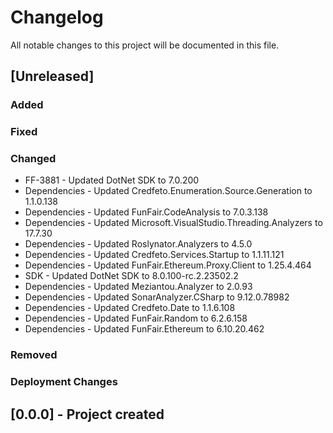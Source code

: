 ﻿# Changelog
All notable changes to this project will be documented in this file.

<!--
Please ADD ALL Changes to the UNRELEASED SECTION and not a specific release
-->

## [Unreleased]
### Added
### Fixed
### Changed
- FF-3881 - Updated DotNet SDK to 7.0.200
- Dependencies - Updated Credfeto.Enumeration.Source.Generation to 1.1.0.138
- Dependencies - Updated FunFair.CodeAnalysis to 7.0.3.138
- Dependencies - Updated Microsoft.VisualStudio.Threading.Analyzers to 17.7.30
- Dependencies - Updated Roslynator.Analyzers to 4.5.0
- Dependencies - Updated Credfeto.Services.Startup to 1.1.11.121
- Dependencies - Updated FunFair.Ethereum.Proxy.Client to 1.25.4.464
- SDK - Updated DotNet SDK to 8.0.100-rc.2.23502.2
- Dependencies - Updated Meziantou.Analyzer to 2.0.93
- Dependencies - Updated SonarAnalyzer.CSharp to 9.12.0.78982
- Dependencies - Updated Credfeto.Date to 1.1.6.108
- Dependencies - Updated FunFair.Random to 6.2.6.158
- Dependencies - Updated FunFair.Ethereum to 6.10.20.462
### Removed
### Deployment Changes

<!--
Releases that have at least been deployed to staging, BUT NOT necessarily released to live.  Changes should be moved from [Unreleased] into here as they are merged into the appropriate release branch
-->
## [0.0.0] - Project created